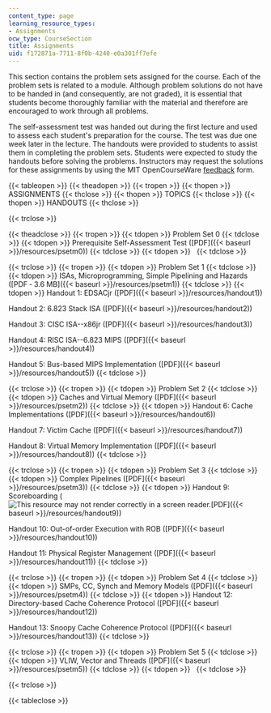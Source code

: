 ```yaml
---
content_type: page
learning_resource_types:
- Assignments
ocw_type: CourseSection
title: Assignments
uid: f172871a-7711-8f0b-4240-e0a301ff7efe
---
```


This section contains the problem sets assigned for the course. Each of the problem sets is related to a module. Although problem solutions do not have to be handed in (and consequently, are not graded), it is essential that students become thoroughly familiar with the material and therefore are encouraged to work through all problems.

The self-assessment test was handed out during the first lecture and used to assess each student's preparation for the course. The test was due one week later in the lecture. The handouts were provided to students to assist them in completing the problem sets. Students were expected to study the handouts before solving the problems. Instructors may request the solutions for these assignments by using the MIT OpenCourseWare [feedback](/jsp/feedback.jsp?Referer=) form.

{{< tableopen >}}
{{< theadopen >}}
{{< tropen >}}
{{< thopen >}}
ASSIGNMENTS
{{< thclose >}}
{{< thopen >}}
TOPICS
{{< thclose >}}
{{< thopen >}}
HANDOUTS
{{< thclose >}}

{{< trclose >}}

{{< theadclose >}}
{{< tropen >}}
{{< tdopen >}}
Problem Set 0
{{< tdclose >}}
{{< tdopen >}}
Prerequisite Self-Assessment Test ([PDF]({{< baseurl >}}/resources/psetm0))
{{< tdclose >}}
{{< tdopen >}}
 
{{< tdclose >}}

{{< trclose >}}
{{< tropen >}}
{{< tdopen >}}
Problem Set 1
{{< tdclose >}}
{{< tdopen >}}
ISAs, Microprogramming, Simple Pipelining and Hazards ([PDF ‑ 3.6 MB]({{< baseurl >}}/resources/psetm1))
{{< tdclose >}}
{{< tdopen >}}
Handout 1: EDSACjr ([PDF]({{< baseurl >}}/resources/handout1))  
  
Handout 2: 6.823 Stack ISA ([PDF]({{< baseurl >}}/resources/handout2))  
  
Handout 3: CISC ISA--x86jr ([PDF]({{< baseurl >}}/resources/handout3))  
  
Handout 4: RISC ISA--6.823 MIPS ([PDF]({{< baseurl >}}/resources/handout4))  
  
Handout 5: Bus-based MIPS Implementation ([PDF]({{< baseurl >}}/resources/handout5))
{{< tdclose >}}

{{< trclose >}}
{{< tropen >}}
{{< tdopen >}}
Problem Set 2
{{< tdclose >}}
{{< tdopen >}}
Caches and Virtual Memory ([PDF]({{< baseurl >}}/resources/psetm2))
{{< tdclose >}}
{{< tdopen >}}
Handout 6: Cache Implementations ([PDF]({{< baseurl >}}/resources/handout6))  
  
Handout 7: Victim Cache ([PDF]({{< baseurl >}}/resources/handout7))  
  
Handout 8: Virtual Memory Implementation ([PDF]({{< baseurl >}}/resources/handout8))
{{< tdclose >}}

{{< trclose >}}
{{< tropen >}}
{{< tdopen >}}
Problem Set 3
{{< tdclose >}}
{{< tdopen >}}
Complex Pipelines ([PDF]({{< baseurl >}}/resources/psetm3))
{{< tdclose >}}
{{< tdopen >}}
Handout 9: Scoreboarding (![This resource may not render correctly in a screen reader.](/images/inacessible.gif)[PDF]({{< baseurl >}}/resources/handout9))  
  
Handout 10: Out-of-order Execution with ROB ([PDF]({{< baseurl >}}/resources/handout10))  
  
Handout 11: Physical Register Management ([PDF]({{< baseurl >}}/resources/handout11))
{{< tdclose >}}

{{< trclose >}}
{{< tropen >}}
{{< tdopen >}}
Problem Set 4
{{< tdclose >}}
{{< tdopen >}}
SMPs, CC, Synch and Memory Models ([PDF]({{< baseurl >}}/resources/psetm4))
{{< tdclose >}}
{{< tdopen >}}
Handout 12: Directory-based Cache Coherence Protocol ([PDF]({{< baseurl >}}/resources/handout12))  
  
Handout 13: Snoopy Cache Coherence Protocol ([PDF]({{< baseurl >}}/resources/handout13))
{{< tdclose >}}

{{< trclose >}}
{{< tropen >}}
{{< tdopen >}}
Problem Set 5
{{< tdclose >}}
{{< tdopen >}}
VLIW, Vector and Threads ([PDF]({{< baseurl >}}/resources/psetm5))
{{< tdclose >}}
{{< tdopen >}}
 
{{< tdclose >}}

{{< trclose >}}

{{< tableclose >}}